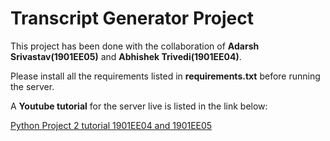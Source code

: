 # Transcript Generator Project
This project has been done with the collaboration of **Adarsh Srivastav(1901EE05)** and **Abhishek Trivedi(1901EE04)**.

Please install all the requirements listed in **requirements.txt** before running the server.

A **Youtube tutorial** for the server live is listed in the link below:

[Python Project 2 tutorial 1901EE04 and 1901EE05](https://www.youtube.com/watch?v=EU_P0JfpkD4)